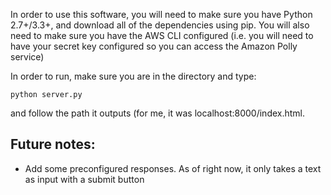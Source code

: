 In order to use this software, you will need to make sure you have Python 2.7+/3.3+, and download all of the dependencies using pip. You will also need to make sure you have the AWS CLI configured (i.e. you will need to have your secret key configured so you can access the Amazon Polly service)

In order to run, make sure you are in the directory and type:

`python server.py`

and follow the path it outputs (for me, it was localhost:8000/index.html.

## Future notes:
* Add some preconfigured responses. As of right now, it only takes a text as input with a submit button
